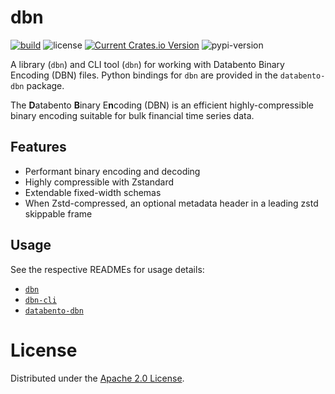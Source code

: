 # dbn

[![build](https://github.com/databento/dbn/actions/workflows/build.yaml/badge.svg)](https://github.com/databento/dbn/actions/workflows/build.yaml)
![license](https://img.shields.io/github/license/databento/dbn?color=blue)
[![Current Crates.io Version](https://img.shields.io/crates/v/dbn.svg)](https://crates.io/crates/dbn)
![pypi-version](https://img.shields.io/pypi/v/databento_dbn)

A library (`dbn`) and CLI tool (`dbn`) for working with Databento Binary
Encoding (DBN) files.
Python bindings for `dbn` are provided in the `databento-dbn` package.

The **D**atabento **B**inary E**n**coding (DBN) is an efficient
highly-compressible binary encoding suitable for bulk financial time series data.

## Features

- Performant binary encoding and decoding
- Highly compressible with Zstandard
- Extendable fixed-width schemas
- When Zstd-compressed, an optional metadata header in a leading zstd skippable frame

## Usage

See the respective READMEs for usage details:
- [`dbn`](rust/dbn/README.md)
- [`dbn-cli`](rust/dbn-cli/README.md)
- [`databento-dbn`](python/README.md)

# License

Distributed under the [Apache 2.0 License](https://www.apache.org/licenses/LICENSE-2.0.html).
